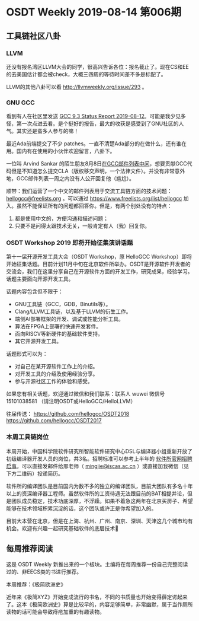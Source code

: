 # OSDT Weekly 2019-08-14 第006期

## 工具链社区八卦

### LLVM

还没有报名湾区LLVM大会的同学，很高兴告诉各位：报名截止了。现在CS和EE的去美国估计都会被check，大概三四周的等待时间差不多是标配了。

LLVM的其他八卦可以看 http://llvmweekly.org/issue/293 。

### GNU GCC

看到有人在社区里发送 [GCC 9.3 Status Report 2019-08-12](https://gcc.gnu.org/ml/gcc/2019-08/msg00093.html)。可能是我少见多怪，第一次点进去看。是个挺好的报告，最大的收获是感受到了GNU社区的人气。其实还是蛮多人参与的嘛！

最近Ada前端提交了不少 patches。一直不清楚Ada部分的在做什么，还有谁在用。国内有在使用的小伙伴欢迎留言，八卦下。

一位叫 Arvind Sankar 的陌生朋友8月8日[在GCC邮件列表中问](https://gcc.gnu.org/ml/gcc/2019-08/msg00029.html)，想要贡献GCC代码但是不知道怎么提交CLA（版权移交声明，一个法律文件）。并没有非常意外地，GCC邮件列表一周之内没有人公开回复他（尴尬）。

顺带：我们运营了一个中文的邮件列表用于交流工具链方面的技术问题： hellogcc@freelists.org 。可以通过 https://www.freelists.org/list/hellogcc 加入。虽然不能保证所有的问题都回答你。但是，有两个别处没有的特点：

1. 都是使用中文的，方便沟通和描述问题；
2. 只要不是问得太跟技术无关，一般肯定有人（我）回复你。

### OSDT Workshop 2019 即将开始征集演讲话题

第十一届开源开发工具大会（OSDT Workshop，原 HelloGCC Workshop）即将开始征集话题。目前计划11月中旬在北京软件所举办。OSDT是开源软件开发者的交流会，我们在这里分享自己在开源软件方面的开发工作，研究成果，经验学习。话题主要面向开源开发工具。

话题内容包含但不限于：
* GNU工具链（GCC，GDB，Binutils等）。
* Clang/LLVM工具链，以及基于LLVM的衍生工作。
* 端侧AI部署框架的开发、调试或性能分析工具。
* 算法在FPGA上部署的快速开发套件。
* 面向RISCV等新硬件的基础软件支持。
* 其它开源开发工具。

话题形式可以为：
* 对自己在某开源软件工作上的介绍。
* 对开发工具的介绍及使用经验分享。
* 参与开源社区工作的体验和感受。

如果您有相关话题，欢迎通过微信和我们联系：联系人 wuwei 微信号 15101038581 （请注明OSDT或HelloGCC/HelloLLVM）

往届传送：
https://github.com/hellogcc/OSDT2018
https://github.com/hellogcc/OSDT2017

### 本周工具链岗位

本周开始，中国科学院软件研究所智能软件研究中心DSL与编译器小组重新开放了初级编译器开发人员的岗位，共3名。招聘标准可以参考上半年的 [软件所官网招聘启事](http://www.is.cas.cn/rcdw2016/rczp2016/201901/t20190123_5233315.html)。可以直接发邮件给邢老师（ mingjie@iscas.ac.cn ）或直接加我微信（见下方二维码）投递简历。

软件所的编译团队是目前国内为数不多的独立的编译团队，目前大团队有多名十年以上的资深编译器工程师。虽然软件所的工资待遇无法跟目前的BAT相提并论，但是团队成员稳定，技术功底深厚，不浮躁。如果不着急这两年在北京买房子、希望能够在技术领域积累沉淀的话，这个团队或许正是你希望加入的。

目前大本营在北京，但是在上海、杭州、广州、南京、深圳、天津这几个城市均有机会。欢迎有兴趣一起研究基础软件的底层技术🎉

## 每周推荐阅读

这是 OSDT Weekly 新推出来的一个板块。主编将在每周推荐一份自己完整阅读过的、非EECS类的书进行推荐。

本周推荐：《极简欧洲史》

近年来《极简XYZ》开始变成流行的书名，不同的书质量也开始变得薛定谔起来了。这本《极简欧洲史》算是比较早的，内容足够简单，非常幽默，属于当作厕所读物的话可能会导致痔疮加重的有趣读物。
